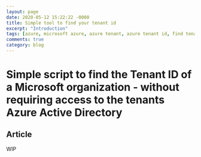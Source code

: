 ```yaml
---
layout: page
date: 2020-05-12 15:22:22 -0000
title: Simple tool to find your tenant id
excerpt: "Introduction"
tags: [azure, microsoft azure, azure tenant, azure tenant id, find tenant id, find azure tenant id, tenant id tool]
comments: true
category: blog
---
```


# Simple script to find the Tenant ID of a Microsoft organization - without requiring access to the tenants Azure Active Directory

## Article

WIP
